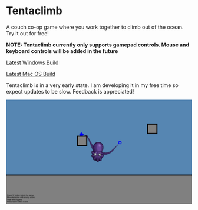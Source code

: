# Tentaclimb
A couch co-op game where you work together to climb out of the ocean. Try it out for free!

**NOTE: Tentaclimb currently only supports gamepad controls. Mouse and keyboard controls will be added in the future**

[Latest Windows Build](https://github.com/gcmvy3/Tentaclimb-builds/raw/main/Builds/Tentaclimb%20Pre-alpha%20(Windows).zip)

[Latest Mac OS Build](https://github.com/gcmvy3/Tentaclimb-builds/raw/main/Builds/Tentaclimb%20Pre-alpha%20(Mac%20OS).app.zip)

Tentaclimb is in a very early state. I am developing it in my free time so expect updates to be slow. Feedback is appreciated!

![Screenshot](/Screenshots/screenshot1.png)
